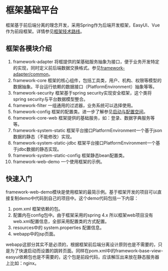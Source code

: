 # 框架基础平台
  
  框架基于前后端分离的理念开发，采用Spring作为后端开发框架，EasyUI、Vue作为前段框架。详情参见[框架技术路线](https://ndxt.github.io/system_design/technical_design.html)。

## 框架各模块介绍

1. framework-adapter 将框提供的架基础服务抽象为接口，便于业务开发特定的实现，同时定义前后端数据交换格式。参见[framework-adapter/common](./framework-adapter/src/main/java/com/centit/framework/common)。
2. framework-core 框架的核心组件，包括工具类，用户、机构、权限等模型的数据抽象。平台运行依赖的数据接口（PlatformEnvironment）抽象等等。
3. framework-security 框架基于spring security实现安全框架，这个类将spring security与平台数据模型整合。
4. framework-filter 一组通用的过滤器，业务系统可以选择使用。
5. framework-config 框架的配置类。进一步了解参见[启动与配置空间](https://ndxt.github.io/system_design/product_design.html#%E5%90%AF%E5%8A%A8%E4%B8%8E%E9%85%8D%E7%BD%AE%E7%A9%BA%E9%97%B4)。
6. framework-core-web 框架提供的基础服务，如：登录、数据字典服务等等。
7. framework-system-static 框架平台接口PlatformEnvironment一个基于json数据的静态（不能修改）实现。
8. framework-system-static-jdbc 框架平台接口PlatformEnvironment一个基于jdbc数据的静态实现。
9. framework-system-static-config 框架静态bean配置类。
10. framework-web-demo 一个使用框架的示例。

## 快速入门

framework-web-demo模块是使用框架的最简示例。基于框架开发的项目可以直接复制demo中代码到自己的项目中。这个demo代码包括一下内容：

1. pom.xml 框架依赖的包。
2. 配置内在config包中。由于框架采用的spring 4.x 所以框架web项目没有web.xml配置信息，全部采用配置类的方式配置。
3. resources中的 system.properties 配置信息。
4. webapp中的jsp页面。

webapp这部分其实不是必须的，根据框架前后端分离设计原则也是不需要的，只是为了快速启动而设置的跳转页面。同样在pom.xml中的framework-base-view-easyui依赖包也是不需要的，这个包是前段代码，应该解压出来放在静态服务器上比如：nginx。